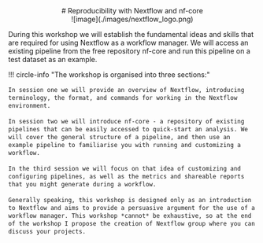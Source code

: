 <center>
# Reproducibility with Nextflow and nf-core
</center>

<center>![image](./images/nextflow_logo.png)</center>

During this workshop we will establish the fundamental ideas and skills that are required for using Nextflow as a workflow manager. We will access an existing pipeline from the free repository nf-core and run this pipeline on a test dataset as an example.

!!! circle-info "The workshop is organised into three sections:"

    In session one we will provide an overview of Nextflow, introducing terminology, the format, and commands for working in the Nextflow environment.
    
    In session two we will introduce nf-core - a repository of existing pipelines that can be easily accessed to quick-start an analysis. We will cover the general structure of a pipeline, and then use an example pipeline to familiarise you with running and customizing a workflow. 
    
    In the third session we will focus on that idea of customizing and configuring pipelines, as well as the metrics and shareable reports that you might generate during a workflow. 
    
    Generally speaking, this workshop is designed only as an introduction to Nextflow and aims to provide a persuasive argument for the use of a workflow manager. This workshop *cannot* be exhaustive, so at the end of the workshop I propose the creation of Nextflow group where you can discuss your projects. 
    
